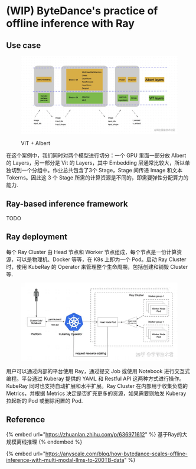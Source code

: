 # (WIP) ByteDance's practice of offline inference with Ray

## Use case

<figure><img src="../.gitbook/assets/image (1).png" alt=""><figcaption><p>ViT + Albert</p></figcaption></figure>

在这个案例中，我们同时对两个模型进行切分：一个 GPU 里面一部分放 Albert 的 Layers，另一部分是 Vit 的 Layers，其中 Embedding 层通常比较大，所以单独切到一个分组中。作业总共包含了3个 Stage，Stage 间传递 Image 和文本 Tokerns。因此这 3 个 Stage 所需的计算资源是不同的，即需要弹性分配算力的能力.

## Ray-based inference framework

TODO

## Ray deployment

每个 Ray Cluster 由 Head 节点和 Worker 节点组成，每个节点是一份计算资源，可以是物理机、Docker 等等，在 K8s 上即为一个 Pod。启动 Ray Cluster 时，使用 KubeRay 的 Operator 来管理整个生命周期，包括创建和销毁 Cluster 等.

<figure><img src="../.gitbook/assets/image (2).png" alt=""><figcaption></figcaption></figure>

用户可以通过内部的平台使用 Ray，通过提交 Job 或使用 Notebook 进行交互式编程。平台通过 Kuberay 提供的 YAML 和 Restful API 这两种方式进行操作。KubeRay 同时也支持自动扩展和水平扩展。Ray Cluster 在内部用于收集负载的 Metrics，并根据 Metrics 决定是否扩充更多的资源，如果需要则触发 Kuberay 拉起新的 Pod 或删除闲置的 Pod.

## Reference

{% embed url="https://zhuanlan.zhihu.com/p/636971612" %}
基于Ray的大规模离线推理
{% endembed %}

{% embed url="https://anyscale.com/blog/how-bytedance-scales-offline-inference-with-multi-modal-llms-to-200TB-data" %}
